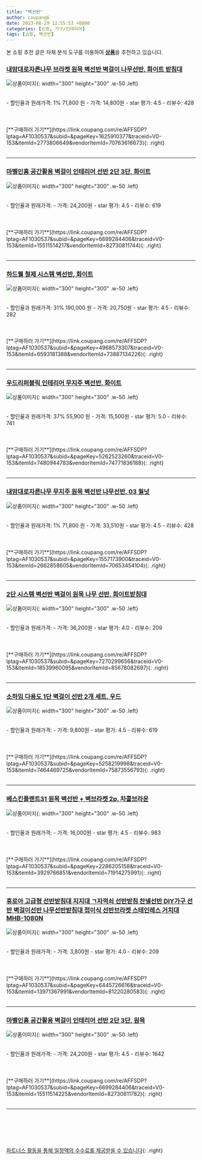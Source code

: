 ```yaml
---
title: "벽선반"
author: coupang6
date: 2023-08-29 12:55:53 +0800
categories: [쇼핑, 가구/인테리어]
tags: [쇼핑, 벽선반]
---
```


본 쇼핑 추천 글은 자체 분석 도구를 이용하여 [**상품**](https://link.coupang.com/a/bao1ui)을 추천하고 있습니다.

### [내맘대로자른나무 브라켓 원목 벽선반 벽걸이 나무선반, 화이트 받침대](https://link.coupang.com/re/AFFSDP?lptag=AF1030537&subid=&pageKey=1625910377&traceid=V0-153&itemId=2773806649&vendorItemId=70763616673)

![상품이미지](https://thumbnail8.coupangcdn.com/thumbnails/remote/230x230ex/image/vendor_inventory/3863/f52ec7386981d9c5d30f388e10a65803f48c813d8fb7db00f85948c726b5.jpg){: width="300" height="300" .w-50 .left}


<br>
- 할인율과 원래가격: 1%  71,800   원
- 가격: 14,800원
- star 평가: 4.5
- 리뷰수: 428
<br>
<br>
<br>
<br>
[**구매하러 가기**](https://link.coupang.com/re/AFFSDP?lptag=AF1030537&subid=&pageKey=1625910377&traceid=V0-153&itemId=2773806649&vendorItemId=70763616673){: .right}
<br>
<br>

---

### [마벨인홈 공간활용 벽걸이 인테리어 선반 2단 3단, 화이트](https://link.coupang.com/re/AFFSDP?lptag=AF1030537&subid=&pageKey=6699284406&traceid=V0-153&itemId=15511514217&vendorItemId=82730811744)

![상품이미지](https://thumbnail8.coupangcdn.com/thumbnails/remote/230x230ex/image/vendor_inventory/fcfa/f1a14c06e6594667ebd14a78acd242d58e20f370d56ba9c53d4981fcfe86.jpg){: width="300" height="300" .w-50 .left}


<br>
- 할인율과 원래가격: 
- 가격: 24,200원
- star 평가: 4.5
- 리뷰수: 619
<br>
<br>
<br>
<br>
[**구매하러 가기**](https://link.coupang.com/re/AFFSDP?lptag=AF1030537&subid=&pageKey=6699284406&traceid=V0-153&itemId=15511514217&vendorItemId=82730811744){: .right}
<br>
<br>

---

### [하드웰 철제 시스템 벽선반, 화이트](https://link.coupang.com/re/AFFSDP?lptag=AF1030537&subid=&pageKey=4968573307&traceid=V0-153&itemId=6593181388&vendorItemId=73887134226)

![상품이미지](https://thumbnail6.coupangcdn.com/thumbnails/remote/230x230ex/image/rs_quotation_api/9lxqi038/8890e029d6624ec49395febe5b95e3b4.jpg){: width="300" height="300" .w-50 .left}


<br>
- 할인율과 원래가격: 31%  190,000   원
- 가격: 20,750원
- star 평가: 4.5
- 리뷰수: 282
<br>
<br>
<br>
<br>
[**구매하러 가기**](https://link.coupang.com/re/AFFSDP?lptag=AF1030537&subid=&pageKey=4968573307&traceid=V0-153&itemId=6593181388&vendorItemId=73887134226){: .right}
<br>
<br>

---

### [우드리퍼블릭 인테리어 무지주 벽선반, 화이트](https://link.coupang.com/re/AFFSDP?lptag=AF1030537&subid=&pageKey=5262523260&traceid=V0-153&itemId=7480944783&vendorItemId=74771836188)

![상품이미지](https://thumbnail7.coupangcdn.com/thumbnails/remote/230x230ex/image/rs_quotation_api/uomuwoxy/324b576a2e564c9b86dc7cbeb416e1bd.jpg){: width="300" height="300" .w-50 .left}


<br>
- 할인율과 원래가격: 37%  55,900   원
- 가격: 15,500원
- star 평가: 5.0
- 리뷰수: 741
<br>
<br>
<br>
<br>
[**구매하러 가기**](https://link.coupang.com/re/AFFSDP?lptag=AF1030537&subid=&pageKey=5262523260&traceid=V0-153&itemId=7480944783&vendorItemId=74771836188){: .right}
<br>
<br>

---

### [내맘대로자른나무 무지주 원목 벽선반 나무선반, 03 월넛](https://link.coupang.com/re/AFFSDP?lptag=AF1030537&subid=&pageKey=1557173900&traceid=V0-153&itemId=2662858605&vendorItemId=70653454104)

![상품이미지](https://thumbnail9.coupangcdn.com/thumbnails/remote/230x230ex/image/vendor_inventory/27a7/95a513e6617a5219675c7ac9b663d918fcd63cc6fd3202e70d58acbf0216.jpg){: width="300" height="300" .w-50 .left}


<br>
- 할인율과 원래가격: 1%  71,800   원
- 가격: 33,510원
- star 평가: 4.5
- 리뷰수: 428
<br>
<br>
<br>
<br>
[**구매하러 가기**](https://link.coupang.com/re/AFFSDP?lptag=AF1030537&subid=&pageKey=1557173900&traceid=V0-153&itemId=2662858605&vendorItemId=70653454104){: .right}
<br>
<br>

---

### [2단 시스템 벽선반 벽걸이 원목 나무 선반, 화이트받침대](https://link.coupang.com/re/AFFSDP?lptag=AF1030537&subid=&pageKey=7270299656&traceid=V0-153&itemId=18539960095&vendorItemId=85678082697)

![상품이미지](https://thumbnail6.coupangcdn.com/thumbnails/remote/230x230ex/image/vendor_inventory/98ef/d1d0ef3c4ea8bd4c2c316c892b42d0742049c63fad562710f437b825a0d6.jpg){: width="300" height="300" .w-50 .left}


<br>
- 할인율과 원래가격: 
- 가격: 36,200원
- star 평가: 4.0
- 리뷰수: 209
<br>
<br>
<br>
<br>
[**구매하러 가기**](https://link.coupang.com/re/AFFSDP?lptag=AF1030537&subid=&pageKey=7270299656&traceid=V0-153&itemId=18539960095&vendorItemId=85678082697){: .right}
<br>
<br>

---

### [소하임 다용도 1단 벽걸이 선반 2개 세트, 우드](https://link.coupang.com/re/AFFSDP?lptag=AF1030537&subid=&pageKey=5258219998&traceid=V0-153&itemId=7464469725&vendorItemId=75873556793)

![상품이미지](https://thumbnail8.coupangcdn.com/thumbnails/remote/230x230ex/image/vendor_inventory/07af/1b370840ec5857c09dca6aa5581464fa2ed276ba01489829de76618eb06d.jpg){: width="300" height="300" .w-50 .left}


<br>
- 할인율과 원래가격: 
- 가격: 9,800원
- star 평가: 4.5
- 리뷰수: 619
<br>
<br>
<br>
<br>
[**구매하러 가기**](https://link.coupang.com/re/AFFSDP?lptag=AF1030537&subid=&pageKey=5258219998&traceid=V0-153&itemId=7464469725&vendorItemId=75873556793){: .right}
<br>
<br>

---

### [베스킨플랜트31 원목 벽선반 + 벽브라켓 2p, 차콜브라운](https://link.coupang.com/re/AFFSDP?lptag=AF1030537&subid=&pageKey=2286205158&traceid=V0-153&itemId=3929766851&vendorItemId=71914275991)

![상품이미지](https://thumbnail7.coupangcdn.com/thumbnails/remote/230x230ex/image/retail/images/2020/10/23/11/3/2315e271-3444-40fc-b5e2-25616977878f.jpg){: width="300" height="300" .w-50 .left}


<br>
- 할인율과 원래가격: 
- 가격: 16,000원
- star 평가: 4.5
- 리뷰수: 983
<br>
<br>
<br>
<br>
[**구매하러 가기**](https://link.coupang.com/re/AFFSDP?lptag=AF1030537&subid=&pageKey=2286205158&traceid=V0-153&itemId=3929766851&vendorItemId=71914275991){: .right}
<br>
<br>

---

### [휴로아 고급형 선반받침대 지지대 ㄱ자꺽쇠 선반받침 찬넬선반 DIY가구 선반 벽걸이선반 나무선반받침대 접이식 선반브라켓 스테인레스 거치대 MHB-1080N](https://link.coupang.com/re/AFFSDP?lptag=AF1030537&subid=&pageKey=6445726616&traceid=V0-153&itemId=13971367991&vendorItemId=81220280583)

![상품이미지](https://thumbnail7.coupangcdn.com/thumbnails/remote/230x230ex/image/vendor_inventory/e961/4d78c3f91bc4d59241a809c3d40ec9214749d0d6e98e248f739821f8983a.jpg){: width="300" height="300" .w-50 .left}


<br>
- 할인율과 원래가격: 
- 가격: 3,800원
- star 평가: 4.0
- 리뷰수: 209
<br>
<br>
<br>
<br>
[**구매하러 가기**](https://link.coupang.com/re/AFFSDP?lptag=AF1030537&subid=&pageKey=6445726616&traceid=V0-153&itemId=13971367991&vendorItemId=81220280583){: .right}
<br>
<br>

---

### [마벨인홈 공간활용 벽걸이 인테리어 선반 2단 3단, 원목](https://link.coupang.com/re/AFFSDP?lptag=AF1030537&subid=&pageKey=6699284406&traceid=V0-153&itemId=15511514225&vendorItemId=82730811782)

![상품이미지](https://thumbnail10.coupangcdn.com/thumbnails/remote/230x230ex/image/vendor_inventory/efb4/cc02d1f891988c6e4919eac97976921ca64c7e0d87aeb642aafb063b4233.jpg){: width="300" height="300" .w-50 .left}


<br>
- 할인율과 원래가격: 
- 가격: 24,200원
- star 평가: 4.5
- 리뷰수: 1642
<br>
<br>
<br>
<br>
[**구매하러 가기**](https://link.coupang.com/re/AFFSDP?lptag=AF1030537&subid=&pageKey=6699284406&traceid=V0-153&itemId=15511514225&vendorItemId=82730811782){: .right}
<br>
<br>

---
<br><br><br><br><br> [파트너스 활동을 통해 일정액의 수수료를 제공받을 수 있습니다](https://link.coupang.com/a/bao1ui){: .right}